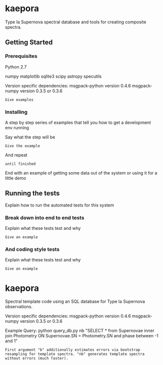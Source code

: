# kaepora

Type Ia Supernova spectral database and tools for creating composite spectra.


## Getting Started



### Prerequisites

Python 2.7

numpy
matplotlib
sqlite3
scipy
astropy
specutils

Version specific dependencies:
msgpack-python version 0.4.6
msgpack-numpy version 0.3.5 or 0.3.6

```
Give examples
```

### Installing

A step by step series of examples that tell you how to get a development env running

Say what the step will be

```
Give the example
```

And repeat

```
until finished
```

End with an example of getting some data out of the system or using it for a little demo

## Running the tests

Explain how to run the automated tests for this system

### Break down into end to end tests

Explain what these tests test and why

```
Give an example
```

### And coding style tests

Explain what these tests test and why

```
Give an example
```

kaepora
=======
Spectral template code using an SQL database for Type Ia Supernova observations.

Version specific dependencies:
msgpack-python version 0.4.6
msgpack-numpy version 0.3.5 or 0.3.6

Example Query:
python query_db.py nb "SELECT * from Supernovae inner join Photometry ON Supernovae.SN = Photometry.SN and phase between -1 and 1"

	First argument "b" additionally estimates errors via bootstrap resampling for template spectra. "nb" generates template spectra without errors (much faster).